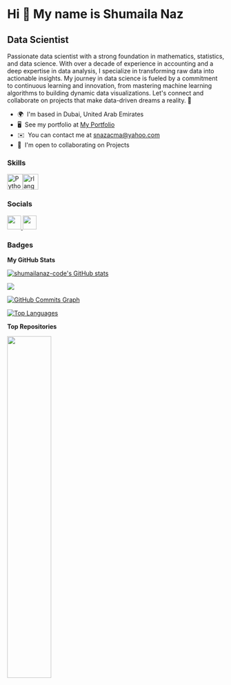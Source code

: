 Hi 👋 My name is Shumaila Naz
=============================

Data Scientist
--------------

Passionate data scientist with a strong foundation in mathematics, statistics, and data science. With over a decade of experience in accounting and a deep expertise in data analysis, I specialize in transforming raw data into actionable insights. My journey in data science is fueled by a commitment to continuous learning and innovation, from mastering machine learning algorithms to building dynamic data visualizations. Let's connect and collaborate on projects that make data-driven dreams a reality. 🚀

* 🌍  I'm based in Dubai, United Arab Emirates
* 🖥️  See my portfolio at [My Portfolio](http://www.shumailanaz.com/)
* ✉️  You can contact me at [snazacma@yahoo.com](mailto:snazacma@yahoo.com)
* 🤝  I'm open to collaborating on Projects

### Skills


<p align="left">
<a href="https://www.python.org/" target="_blank" rel="noreferrer"><img src="https://raw.githubusercontent.com/danielcranney/readme-generator/main/public/icons/skills/python-colored.svg" width="36" height="36" alt="Python" /></a><a href="https://www.r-project.org/" target="_blank" rel="noreferrer"><img src="https://raw.githubusercontent.com/danielcranney/readme-generator/main/public/icons/skills/rlang-colored.svg" width="36" height="36" alt="rlang" /></a>
</p>


### Socials

<p align="left"> <a href="https://www.github.com/shumailanaz-code" target="_blank" rel="noreferrer"> <picture> <source media="(prefers-color-scheme: dark)" srcset="https://raw.githubusercontent.com/danielcranney/readme-generator/main/public/icons/socials/github-dark.svg" /> <source media="(prefers-color-scheme: light)" srcset="https://raw.githubusercontent.com/danielcranney/readme-generator/main/public/icons/socials/github.svg" /> <img src="https://raw.githubusercontent.com/danielcranney/readme-generator/main/public/icons/socials/github.svg" width="32" height="32" /> </picture> </a> <a href="https://www.linkedin.com/in/shumaila-naz" target="_blank" rel="noreferrer"> <picture> <source media="(prefers-color-scheme: dark)" srcset="https://raw.githubusercontent.com/danielcranney/readme-generator/main/public/icons/socials/linkedin-dark.svg" /> <source media="(prefers-color-scheme: light)" srcset="https://raw.githubusercontent.com/danielcranney/readme-generator/main/public/icons/socials/linkedin.svg" /> <img src="https://raw.githubusercontent.com/danielcranney/readme-generator/main/public/icons/socials/linkedin.svg" width="32" height="32" /> </picture> </a></p>

### Badges

<b>My GitHub Stats</b>

<a href="http://www.github.com/shumailanaz-code"><img src="https://github-readme-stats.vercel.app/api?username=shumailanaz-code&show_icons=true&hide=&count_private=true&title_color=0891b2&text_color=ffffff&icon_color=0891b2&bg_color=1c1917&hide_border=true&show_icons=true" alt="shumailanaz-code's GitHub stats" /></a>

<a href="http://www.github.com/shumailanaz-code"><img src="https://github-readme-streak-stats.herokuapp.com/?user=shumailanaz-code&stroke=ffffff&background=1c1917&ring=0891b2&fire=0891b2&currStreakNum=ffffff&currStreakLabel=0891b2&sideNums=ffffff&sideLabels=ffffff&dates=ffffff&hide_border=true" /></a>

<a href="http://www.github.com/shumailanaz-code"><img src="https://github-readme-activity-graph.cyclic.app/graph?username=shumailanaz-code&bg_color=1c1917&color=ffffff&line=0891b2&point=ffffff&area_color=1c1917&area=true&hide_border=true&custom_title=GitHub%20Commits%20Graph" alt="GitHub Commits Graph" /></a>

<a href="https://github.com/shumailanaz-code" align="left"><img src="https://github-readme-stats.vercel.app/api/top-langs/?username=shumailanaz-code&langs_count=10&title_color=0891b2&text_color=ffffff&icon_color=0891b2&bg_color=1c1917&hide_border=true&locale=en&custom_title=Top%20%Languages" alt="Top Languages" /></a>

<b>Top Repositories</b>

<div width="100%" align="center"><a href="https://github.com/shumailanaz-code/shumailanaz-code" align="left"><img align="left" width="45%" src="https://github-readme-stats.vercel.app/api/pin/?username=shumailanaz-code&repo=shumailanaz-code&title_color=0891b2&text_color=ffffff&icon_color=0891b2&bg_color=1c1917&hide_border=true&locale=en" /></a></div><br /><br /><br /><br /><br /><br /><br />
